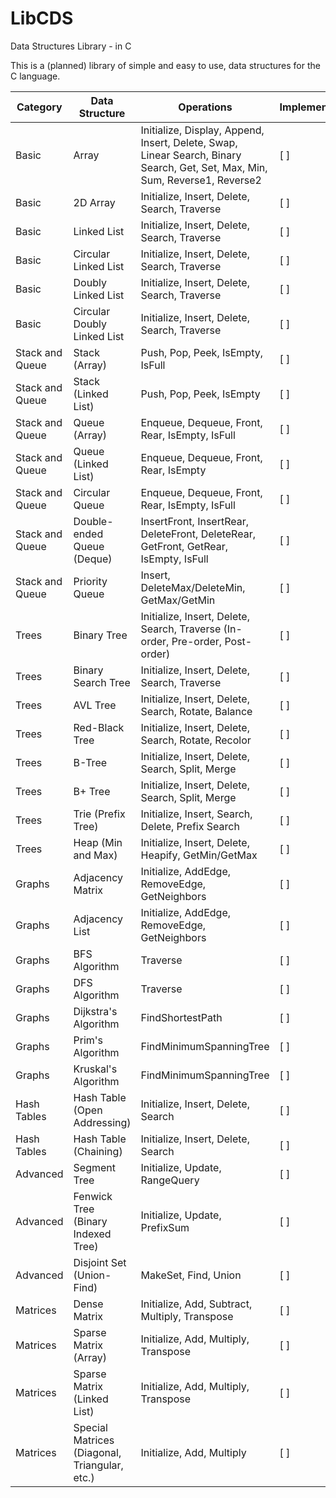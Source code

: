# LibCDS

Data Structures Library - in C

This is a (planned) library of simple and easy to use, data structures for the C language.

| Category        | Data Structure                                | Operations                                                                                                                   | Implemented |
| --------------- | --------------------------------------------- | ---------------------------------------------------------------------------------------------------------------------------- | ----------- |
| Basic           | Array                                         | Initialize, Display, Append, Insert, Delete, Swap, Linear Search, Binary Search, Get, Set, Max, Min, Sum, Reverse1, Reverse2 | [ ]         |
| Basic           | 2D Array                                      | Initialize, Insert, Delete, Search, Traverse                                                                                 | [ ]         |
| Basic           | Linked List                                   | Initialize, Insert, Delete, Search, Traverse                                                                                 | [ ]         |
| Basic           | Circular Linked List                          | Initialize, Insert, Delete, Search, Traverse                                                                                 | [ ]         |
| Basic           | Doubly Linked List                            | Initialize, Insert, Delete, Search, Traverse                                                                                 | [ ]         |
| Basic           | Circular Doubly Linked List                   | Initialize, Insert, Delete, Search, Traverse                                                                                 | [ ]         |
| Stack and Queue | Stack (Array)                                 | Push, Pop, Peek, IsEmpty, IsFull                                                                                             | [ ]         |
| Stack and Queue | Stack (Linked List)                           | Push, Pop, Peek, IsEmpty                                                                                                     | [ ]         |
| Stack and Queue | Queue (Array)                                 | Enqueue, Dequeue, Front, Rear, IsEmpty, IsFull                                                                               | [ ]         |
| Stack and Queue | Queue (Linked List)                           | Enqueue, Dequeue, Front, Rear, IsEmpty                                                                                       | [ ]         |
| Stack and Queue | Circular Queue                                | Enqueue, Dequeue, Front, Rear, IsEmpty, IsFull                                                                               | [ ]         |
| Stack and Queue | Double-ended Queue (Deque)                    | InsertFront, InsertRear, DeleteFront, DeleteRear, GetFront, GetRear, IsEmpty, IsFull                                         | [ ]         |
| Stack and Queue | Priority Queue                                | Insert, DeleteMax/DeleteMin, GetMax/GetMin                                                                                   | [ ]         |
| Trees           | Binary Tree                                   | Initialize, Insert, Delete, Search, Traverse (In-order, Pre-order, Post-order)                                               | [ ]         |
| Trees           | Binary Search Tree                            | Initialize, Insert, Delete, Search, Traverse                                                                                 | [ ]         |
| Trees           | AVL Tree                                      | Initialize, Insert, Delete, Search, Rotate, Balance                                                                          | [ ]         |
| Trees           | Red-Black Tree                                | Initialize, Insert, Delete, Search, Rotate, Recolor                                                                          | [ ]         |
| Trees           | B-Tree                                        | Initialize, Insert, Delete, Search, Split, Merge                                                                             | [ ]         |
| Trees           | B+ Tree                                       | Initialize, Insert, Delete, Search, Split, Merge                                                                             | [ ]         |
| Trees           | Trie (Prefix Tree)                            | Initialize, Insert, Search, Delete, Prefix Search                                                                            | [ ]         |
| Trees           | Heap (Min and Max)                            | Initialize, Insert, Delete, Heapify, GetMin/GetMax                                                                           | [ ]         |
| Graphs          | Adjacency Matrix                              | Initialize, AddEdge, RemoveEdge, GetNeighbors                                                                                | [ ]         |
| Graphs          | Adjacency List                                | Initialize, AddEdge, RemoveEdge, GetNeighbors                                                                                | [ ]         |
| Graphs          | BFS Algorithm                                 | Traverse                                                                                                                     | [ ]         |
| Graphs          | DFS Algorithm                                 | Traverse                                                                                                                     | [ ]         |
| Graphs          | Dijkstra's Algorithm                          | FindShortestPath                                                                                                             | [ ]         |
| Graphs          | Prim's Algorithm                              | FindMinimumSpanningTree                                                                                                      | [ ]         |
| Graphs          | Kruskal's Algorithm                           | FindMinimumSpanningTree                                                                                                      | [ ]         |
| Hash Tables     | Hash Table (Open Addressing)                  | Initialize, Insert, Delete, Search                                                                                           | [ ]         |
| Hash Tables     | Hash Table (Chaining)                         | Initialize, Insert, Delete, Search                                                                                           | [ ]         |
| Advanced        | Segment Tree                                  | Initialize, Update, RangeQuery                                                                                               | [ ]         |
| Advanced        | Fenwick Tree (Binary Indexed Tree)            | Initialize, Update, PrefixSum                                                                                                | [ ]         |
| Advanced        | Disjoint Set (Union-Find)                     | MakeSet, Find, Union                                                                                                         | [ ]         |
| Matrices        | Dense Matrix                                  | Initialize, Add, Subtract, Multiply, Transpose                                                                               | [ ]         |
| Matrices        | Sparse Matrix (Array)                         | Initialize, Add, Multiply, Transpose                                                                                         | [ ]         |
| Matrices        | Sparse Matrix (Linked List)                   | Initialize, Add, Multiply, Transpose                                                                                         | [ ]         |
| Matrices        | Special Matrices (Diagonal, Triangular, etc.) | Initialize, Add, Multiply                                                                                                    | [ ]         |
